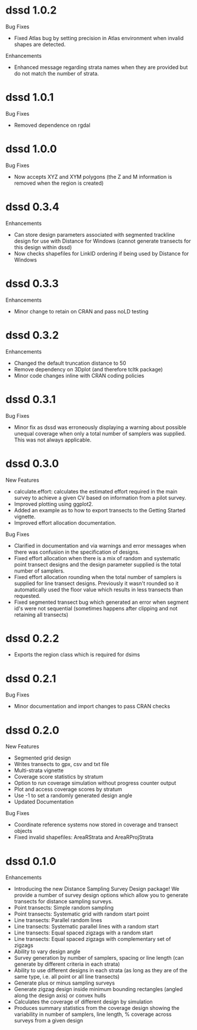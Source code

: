 # dssd 1.0.2

Bug Fixes

* Fixed Atlas bug by setting precision in Atlas environment when invalid shapes are detected.
 
Enhancements

* Enhanced message regarding strata names when they are provided but do not match the number of strata. 

# dssd 1.0.1

Bug Fixes

* Removed dependence on rgdal

# dssd 1.0.0

Bug Fixes

* Now accepts XYZ and XYM polygons (the Z and M information is removed when the region is created)

# dssd 0.3.4

Enhancements

* Can store design parameters associated with segmented trackline design for use with Distance for Windows (cannot generate transects for this design within dssd)
* Now checks shapefiles for LinkID ordering if being used by Distance for Windows

# dssd 0.3.3

Enhancements

* Minor change to retain on CRAN and pass noLD testing

# dssd 0.3.2

Enhancements

* Changed the default truncation distance to 50
* Remove dependency on 3Dplot (and therefore tcltk package)
* Minor code changes inline with CRAN coding policies

# dssd 0.3.1

Bug Fixes

* Minor fix as dssd was erroneously displaying a warning about possible unequal coverage when only a total number of samplers was supplied. This was not always applicable.

# dssd 0.3.0

New Features

* calculate.effort: calculates the estimated effort required in the main survey to achieve a given CV based on information from a pilot survey.
* Improved plotting using ggplot2.
* Added an example as to how to export transects to the Getting Started vignette.
* Improved effort allocation documentation.

Bug Fixes

* Clarified in documentation and via warnings and error messages when there was confusion in the specification of designs.
* Fixed effort allocation when there is a mix of random and systematic point transect designs and the design parameter supplied is the total number of samplers.
* Fixed effort allocation rounding when the total number of samplers is supplied for line transect designs. Previously it wasn't rounded so it automatically used the floor value which results in less transects than requested.
* Fixed segmented transect bug which generated an error when segment id's were not sequential (sometimes happens after clipping and not retaining all transects)


# dssd 0.2.2

* Exports the region class which is required for dsims

# dssd 0.2.1

Bug Fixes

* Minor documentation and import changes to pass CRAN checks

# dssd 0.2.0

New Features

* Segmented grid design
* Writes transects to gpx, csv and txt file
* Multi-strata vignette
* Coverage score statistics by stratum
* Option to run coverage simulation without progress counter output
* Plot and access coverage scores by stratum
* Use -1 to set a randomly generated design angle
* Updated Documentation

Bug Fixes

* Coordinate reference systems now stored in coverage and transect objects
* Fixed invalid shapefiles: AreaRStrata and AreaRProjStrata

# dssd 0.1.0

Enhancements

* Introducing the new Distance Sampling Survey Design package! We provide a number of survey design options which allow you to generate transects for distance sampling surveys.
* Point transects: Simple random sampling
* Point transects: Systematic grid with random start point
* Line transects: Parallel random lines
* Line transects: Systematic parallel lines with a random start
* Line transects: Equal spaced zigzags with a random start
* Line transects: Equal spaced zigzags with complementary set of zigzags
* Ability to vary design angle
* Survey generation by number of samplers, spacing or line length (can generate by different criteria in each strata)
* Ability to use different designs in each strata (as long as they are of the same type, i.e. all point or all line transects)
* Generate plus or minus sampling surveys
* Generate zigzag design inside minimum bounding rectangles (angled along the design axis) or convex hulls
* Calculates the coverage of different design by simulation
* Produces summary statistics from the coverage design showing the variability in number of samplers, line length, % coverage across surveys from a given design
